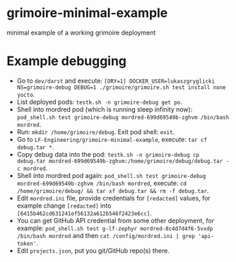 # grimoire-minimal-example

minimal example of a working grimoire deployment


# Example debugging

- Go to `dev/darst` and execute: `[DRY=1] DOCKER_USER=lukaszgryglicki NS=grimoire-debug DEBUG=1 ./grimoire/grimoire.sh test install none yocto`.
- List deployed pods: `testk.sh -n grimoire-debug get po`.
- Shell into mordred pod (which is running sleep infinity now): `pod_shell.sh test grimoire-debug mordred-699d69549b-zghvm /bin/bash mordred`.
- Run: `mkdir /home/grimoire/debug`. Exit pod shell: `exit`.
- Go to `LF-Engineering/grimoire-minimal-example`, execute: `tar cf debug.tar *`.
- Copy debug data into the pod: `testk.sh -n grimoire-debug cp debug.tar mordred-699d69549b-zghvm:/home/grimoire/debug/debug.tar -c mordred`.
- Shell into mordred pod again: `pod_shell.sh test grimoire-debug mordred-699d69549b-zghvm /bin/bash mordred`, execute: `cd /home/grimoire/debug/ && tar xf debug.tar && rm -f debug.tar`.
- Edit `mordred.ini` file, provide credentials for `[redacted]` values, for example change `[redacted]` into `[6415b462cd631241ef56132a612b546f2423e6cc]`.
- You can get GitHub API credential from some other deployment, for example: `pod_shell.sh test g-lf-zephyr mordred-8c4d7d4f6-5vxdp /bin/bash mordred` and then `cat /config/mordred.ini | grep 'api-token'`.
- Edit `projects.json`, put you git/GitHub repo(s) there.
